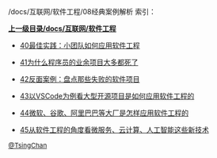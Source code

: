 /docs/互联网/软件工程/08经典案例解析 索引：


**[上一级目录/docs/互联网/软件工程](/docs/互联网/软件工程/index.md)**

- [40最佳实践：小团队如何应用软件工程](/docs/互联网/软件工程/08经典案例解析/40最佳实践：小团队如何应用软件工程.md)

- [41为什么程序员的业余项目大多都死了](/docs/互联网/软件工程/08经典案例解析/41为什么程序员的业余项目大多都死了.md)

- [42反面案例：盘点那些失败的软件项目](/docs/互联网/软件工程/08经典案例解析/42反面案例：盘点那些失败的软件项目.md)

- [43以VSCode为例看大型开源项目是如何应用软件工程的](/docs/互联网/软件工程/08经典案例解析/43以VSCode为例看大型开源项目是如何应用软件工程的.md)

- [44微软、谷歌、阿里巴巴等大厂是怎样应用软件工程的](/docs/互联网/软件工程/08经典案例解析/44微软、谷歌、阿里巴巴等大厂是怎样应用软件工程的.md)

- [45从软件工程的角度看微服务、云计算、人工智能这些新技术](/docs/互联网/软件工程/08经典案例解析/45从软件工程的角度看微服务、云计算、人工智能这些新技术.md)


<font size=2 color='grey'> [@TsingChan](https://github.com/tsingchan) </font>